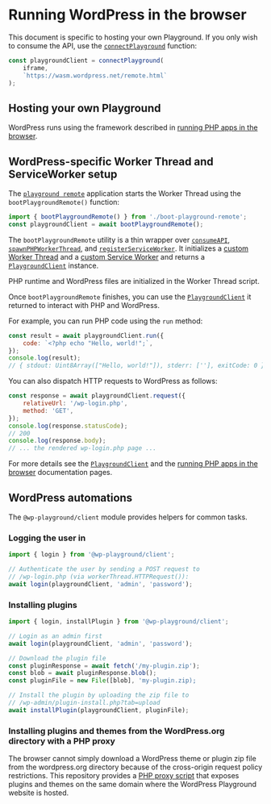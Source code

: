 # Running WordPress in the browser

This document is specific to hosting your own Playground. If you only wish to consume the API, use the [`connectPlayground`](./api/playground-client.connectplayground.md) function:

```ts
const playgroundClient = connectPlayground(
	iframe,
	`https://wasm.wordpress.net/remote.html`
);
```

## Hosting your own Playground

WordPress runs using the framework described in [running PHP apps in the browser](./using-php-in-the-browser.md).

## WordPress-specific Worker Thread and ServiceWorker setup

The [`playground remote`](https://github.com/WordPress/wordpress-playground/blob/trunk/src/packages/playground/remote/remote.html) application starts the Worker Thread using the `bootPlaygroundRemote()` function:

```js
import { bootPlaygroundRemote() } from './boot-playground-remote';
const playgroundClient = await bootPlaygroundRemote();
```

The `bootPlaygroundRemote` utility is a thin wrapper over [`consumeAPI`](./api/web.consumeapi.md), [`spawnPHPWorkerThread`](./api/web.spawnphpworkerthread.md), and [`registerServiceWorker`](./api/web.registerserviceworker.md). It initializes a [custom Worker Thread](https://github.com/WordPress/wordpress-playground/blob/trunk/src/packages/playground/remote/src/lib/worker-thread.ts) and a [custom Service Worker](https://github.com/WordPress/wordpress-playground/blob/trunk/src/packages/playground/remote/service-worker.ts) and returns a [`PlaygroundClient`](./api/playground-client.php.md) instance.

PHP runtime and WordPress files are initialized in the Worker Thread script.

Once `bootPlaygroundRemote` finishes, you can use the [`PlaygroundClient`](./api/playground-client.php.md) it returned to interact with PHP and WordPress.

For example, you can run PHP code using the `run` method:

```js
const result = await playgroundClient.run({
	code: `<?php echo "Hello, world!";`,
});
console.log(result);
// { stdout: Uint8Array(["Hello, world!"]), stderr: [''], exitCode: 0 }
```

You can also dispatch HTTP requests to WordPress as follows:

```js
const response = await playgroundClient.request({
	relativeUrl: '/wp-login.php',
	method: 'GET',
});
console.log(response.statusCode);
// 200
console.log(response.body);
// ... the rendered wp-login.php page ...
```

For more details see the [`PlaygroundClient`](./api/playground-client.php.md) and the [running PHP apps in the browser](./using-php-in-the-browser.md) documentation pages.

## WordPress automations

The `@wp-playground/client` module provides helpers for common tasks.

### Logging the user in

```js
import { login } from '@wp-playground/client';

// Authenticate the user by sending a POST request to
// /wp-login.php (via workerThread.HTTPRequest()):
await login(playgroundClient, 'admin', 'password');
```

### Installing plugins

```js
import { login, installPlugin } from '@wp-playground/client';

// Login as an admin first
await login(playgroundClient, 'admin', 'password');

// Download the plugin file
const pluginResponse = await fetch('/my-plugin.zip');
const blob = await pluginResponse.blob();
const pluginFile = new File([blob], 'my-plugin.zip);

// Install the plugin by uploading the zip file to
// /wp-admin/plugin-install.php?tab=upload
await installPlugin(playgroundClient, pluginFile);
```

### Installing plugins and themes from the WordPress.org directory with a PHP proxy

The browser cannot simply download a WordPress theme or plugin zip file from the wordpress.org directory because of the cross-origin request policy restrictions. This repository provides a [PHP proxy script](https://github.com/WordPress/wordpress-playground/blob/trunk/src/packages/playground/website/plugin-proxy.php) that exposes plugins and themes on the same domain where the WordPress Playground website is hosted.
